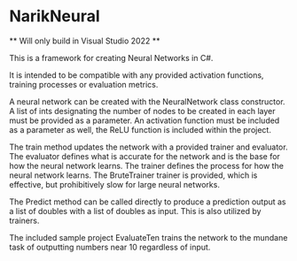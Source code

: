 # NarikNeural

** Will only build in Visual Studio 2022 **

This is a framework for creating Neural Networks in C#.

It is intended to be compatible with any provided activation functions, training processes or evaluation metrics.

A neural network can be created with the NeuralNetwork class constructor.
A list of ints designating the number of nodes to be created in each layer must be provided as a parameter. An activation function must be included as a parameter as well, the ReLU function is included within the project.

The train method updates the network with a provided trainer and evaluator. The evaluator defines what is accurate for the network and is the base for how the neural network learns. The trainer defines the process for how the neural network learns.
The BruteTrainer trainer is provided, which is effective, but prohibitively slow for large neural networks.

The Predict method can be called directly to produce a prediction output as a list of doubles with a list of doubles as input. This is also utilized by trainers.

The included sample project EvaluateTen trains the network to the mundane task of outputting numbers near 10 regardless of input.

